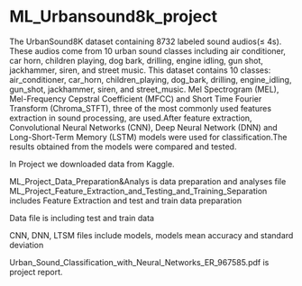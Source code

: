 # ML_Urbansound8k_project

The UrbanSound8K dataset containing 8732 labeled sound audios(≤ 4s). These audios come from 10 urban sound classes including air conditioner, car horn, children playing, dog bark, drilling, engine idling, gun shot, jackhammer, siren, and street music. 
This dataset contains 10 classes: air\_conditioner, car\_horn, children\_playing, dog\_bark, drilling, engine\_idling, gun\_shot, jackhammer, siren, and street\_music.
Mel Spectrogram (MEL), Mel-Frequency Cepstral Coefficient (MFCC) and Short Time Fourier Transform (Chroma\_STFT), three of the most commonly used features extraction  in sound processing, are used.After feature extraction, Convolutional Neural Networks (CNN), Deep Neural Network (DNN) and Long-Short-Term Memory (LSTM) models were used for classification.The results obtained from the models were compared and tested.

In Project we downloaded data from Kaggle.

ML_Project_Data_Preparation&Analys is data preparation and analyses file
ML_Project_Feature_Extraction_and_Testing_and_Training_Separation  includes  Feature Extraction and test and train data preparation

Data file is including test and train data 

CNN, DNN, LTSM files include models, models mean accuracy and standard deviation

Urban_Sound_Classification_with_Neural_Networks_ER_967585.pdf is project report.
